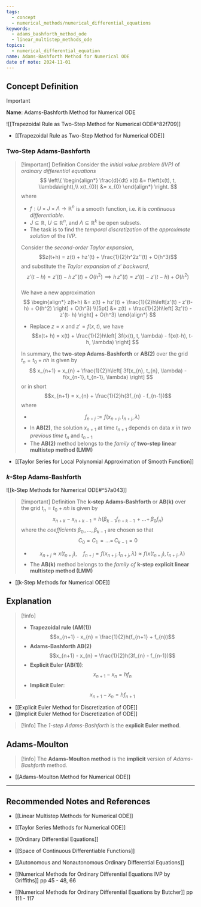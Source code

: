 ```yaml
---
tags:
  - concept
  - numerical_methods/numerical_differential_equations
keywords:
  - adams_bashforth_method_ode
  - linear_multistep_methods_ode
topics:
  - numerical_differential_equation
name: Adams-Bashforth Method for Numerical ODE
date of note: 2024-11-01
---
```


## Concept Definition

>[!important]
>**Name**: Adams-Bashforth Method for Numerical ODE

![[Trapezoidal Rule as Two-Step Method for Numerical ODE#^82f709]]

- [[Trapezoidal Rule as Two-Step Method for Numerical ODE]]

### Two-Step Adams-Bashforth

>[!important] Definition
>Consider the *initial value problem (IVP)* of *ordinary differential equations*
>$$
>\left\{
>\begin{align*}
>\frac{d}{dt} x(t) &= f\left(x(t), t, \lambda\right),\\
>x(t_{0}) &= x_{0}
>\end{align*}
>\right.
>$$
>where 
>- $f: U \times J \times \Lambda \to \mathbb{R}^n$ is a smooth function, i.e. it is *continuous differentiable*. 
>- $J \subseteq \mathbb{R}$, $U \subseteq \mathbb{R}^n$, and $\Lambda \subseteq \mathbb{R}^k$ be open subsets.
>- The task is to find the *temporal discretization* of the *approximate solution* of the IVP.
>  
>Consider the *second-order Taylor expansion*, $$z(t+h) = z(t) + hz'(t) + \frac{1}{2}h^2z''(t) + O(h^3)$$  and substitute the *Taylor expansion* of $z'$ *backward*,  $$z'(t - h) = z'(t) - h\,z''(t) + O(h^2) \implies h\,z''(t) = z'(t) - z'(t- h) + O(h^2)$$  
>We have a new approximation
>$$
>\begin{align*}
>z(t+h) &= z(t) + hz'(t) + \frac{1}{2}h\left[z'(t) - z'(t- h) + O(h^2)  \right] + O(h^3) \\[5pt]
>&= z(t) + \frac{1}{2}h\left[ 3z'(t) - z'(t- h) \right] + O(h^3) 
>\end{align*}
>$$
>- Replace $z = x$ and $z' = f(x, t)$, we have $$x(t+ h) = x(t) + \frac{1}{2}h\left[ 3f(x(t), t, \lambda) - f(x(t-h), t-h, \lambda) \right] $$
>  
>In summary, the **two-step Adams-Bashforth** or **AB(2)** over the grid $t_{n} = t_{0} + nh$ is given by
>$$
>x_{n+1} = x_{n} + \frac{1}{2}h\left[ 3f(x_{n}, t_{n}, \lambda) - f(x_{n-1}, t_{n-1}, \lambda) \right] 
>$$
>or in short $$x_{n+1} = x_{n} + \frac{1}{2}h(3f_{n} - f_{n-1})$$ where
>- $$f_{n+j} := f(x_{n+j}, t_{n+j}, \lambda)$$
>- In **AB(2)**, the solution $x_{n+1}$ at time $t_{n+1}$ depends on data $x$ *in two previous time* $t_{n}$ and $t_{n-1}$
>- The **AB(2)** method belongs to the *family of* **two-step linear multistep method (LMM)**

- [[Taylor Series for Local Polynomial Approximation of Smooth Function]]

### $k$-Step Adams-Bashforth

![[k-Step Methods for Numerical ODE#^57a043]]

>[!important] Definition
>The **k-step Adams-Bashforth** or **AB(k)** over the grid $t_{n} = t_{0} + nh$ is given by
>$$
>x_{n+k} - x_{n+k-1} = h\left\{ \beta_{k-1}f_{n+k-1} \,{+}\ldots{+}\, \beta_{0}f_{n} \right\} 
>$$
>where the *coefficients* $\beta_{0}\,{,}\ldots{,}\,\beta_{k-1}$ are chosen so that $$C_{0} = C_{1} \,{=}\ldots{=}\,C_{k-1} = 0$$
>- $$x_{n+j} \approx x(t_{n+j}), \quad f_{n+j} = f(x_{n+j}, t_{n+j}, \lambda) \approx f(x(t_{n+j}), t_{n+j}, \lambda)$$
>- The **AB(k)** method belongs to the *family of* **k-step explicit linear multistep method (LMM)**

- [[k-Step Methods for Numerical ODE]]


## Explanation

>[!info]
>- **Trapezoidal rule (AM(1))** $$x_{n+1} - x_{n} = \frac{1}{2}h(f_{n+1} + f_{n})$$
>- **Adams-Bashforth AB(2)** $$x_{n+1} - x_{n} = \frac{1}{2}h(3f_{n} - f_{n-1})$$
>- **Explicit Euler (AB(1))**: $$x_{n+1} - x_{n} = hf_{n}$$
>- **Implicit Euler**: $$x_{n+1} - x_{n} = hf_{n+1}$$

- [[Explicit Euler Method for Discretization of ODE]]
- [[Implicit Euler Method for Discretization of ODE]]

>[!info]
>The *$1$-step Adams-Bashforth* is the **explicit Euler method**.


## Adams-Moulton 

>[!info]
>The **Adams-Moulton method** is the **implicit** version of *Adams-Bashforth* method.

- [[Adams-Moulton Method for Numerical ODE]]



-----------
##  Recommended Notes and References


- [[Linear Multistep Methods for Numerical ODE]]


- [[Taylor Series Methods for Numerical ODE]]
- [[Ordinary Differential Equations]]
- [[Space of Continuous Differentiable Functions]]
- [[Autonomous and Nonautonomous Ordinary Differential Equations]]

- [[Numerical Methods for Ordinary Differential Equations IVP by Griffiths]] pp 45 - 48, 66
- [[Numerical Methods for Ordinary Differential Equations by Butcher]] pp 111 - 117